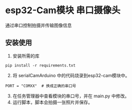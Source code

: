# esp32-Cam模块 串口摄像头
通过串口控制拍摄并传输图像信息
## 安装使用
1. 安装所需的库
```
pip install -r requirements.txt
```

2. 将 serialCamArduino 中的代码烧录到esp32-cam模块中。
```
PORT = "COMXX"  # 换成正确的串口号
```

3. 在任务管理器中查看模块的串口号，并在 main.py 中修改。
3. 运行脚本，脚本会拍摄一张照片并保存。